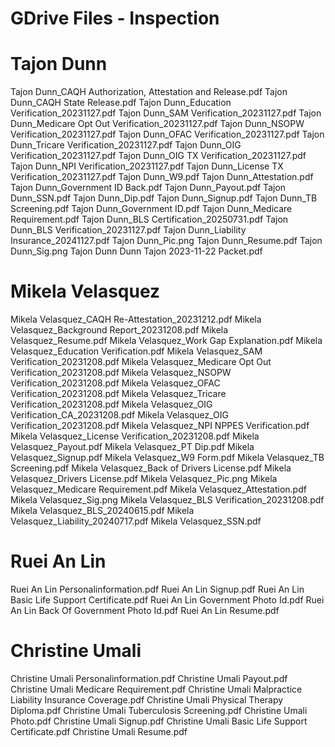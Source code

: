 # GDrive Files - Inspection

# Tajon Dunn

Tajon Dunn_CAQH Authorization, Attestation and Release.pdf
Tajon Dunn_CAQH State Release.pdf
Tajon Dunn_Education Verification_20231127.pdf
Tajon Dunn_SAM Verification_20231127.pdf
Tajon Dunn_Medicare Opt Out Verification_20231127.pdf
Tajon Dunn_NSOPW Verification_20231127.pdf
Tajon Dunn_OFAC Verification_20231127.pdf
Tajon Dunn_Tricare Verification_20231127.pdf
Tajon Dunn_OIG Verification_20231127.pdf
Tajon Dunn_OIG TX Verification_20231127.pdf
Tajon Dunn_NPI Verification_20231127.pdf
Tajon Dunn_License TX Verification_20231127.pdf
Tajon Dunn_W9.pdf
Tajon Dunn_Attestation.pdf
Tajon Dunn_Government ID Back.pdf
Tajon Dunn_Payout.pdf
Tajon Dunn_SSN.pdf
Tajon Dunn_Dip.pdf
Tajon Dunn_Signup.pdf
Tajon Dunn_TB Screening.pdf
Tajon Dunn_Government ID.pdf
Tajon Dunn_Medicare Requirement.pdf
Tajon Dunn_BLS Certification_20250731.pdf
Tajon Dunn_BLS Verification_20231127.pdf
Tajon Dunn_Liability Insurance_20241127.pdf
Tajon Dunn_Pic.png
Tajon Dunn_Resume.pdf
Tajon Dunn_Sig.png
Tajon Dunn Dunn Tajon 2023-11-22 Packet.pdf



# Mikela Velasquez

Mikela Velasquez_CAQH Re-Attestation_20231212.pdf
Mikela Velasquez_Background Report_20231208.pdf
Mikela Velasquez_Resume.pdf
Mikela Velasquez_Work Gap Explanation.pdf
Mikela Velasquez_Education Verification.pdf
Mikela Velasquez_SAM Verification_20231208.pdf
Mikela Velasquez_Medicare Opt Out Verification_20231208.pdf
Mikela Velasquez_NSOPW Verification_20231208.pdf
Mikela Velasquez_OFAC Verification_20231208.pdf
Mikela Velasquez_Tricare Verification_20231208.pdf
Mikela Velasquez_OIG Verification_CA_20231208.pdf
Mikela Velasquez_OIG Verification_20231208.pdf
Mikela Velasquez_NPI NPPES Verification.pdf
Mikela Velasquez_License Verification_20231208.pdf
Mikela Velasquez_Payout.pdf
Mikela Velasquez_PT Dip.pdf
Mikela Velasquez_Signup.pdf
Mikela Velasquez_W9 Form.pdf
Mikela Velasquez_TB Screening.pdf
Mikela Velasquez_Back of Drivers License.pdf
Mikela Velasquez_Drivers License.pdf
Mikela Velasquez_Pic.png
Mikela Velasquez_Medicare Requirement.pdf
Mikela Velasquez_Attestation.pdf
Mikela Velasquez_Sig.png
Mikela Velasquez_BLS Verification_20231208.pdf
Mikela Velasquez_BLS_20240615.pdf
Mikela Velasquez_Liability_20240717.pdf
Mikela Velasquez_SSN.pdf



# Ruei An Lin

Ruei An Lin Personalinformation.pdf
Ruei An Lin Signup.pdf
Ruei An Lin Basic Life Support Certificate.pdf
Ruei An Lin Government Photo Id.pdf
Ruei An Lin Back Of Government Photo Id.pdf
Ruei An Lin Resume.pdf


# Christine Umali

Christine Umali Personalinformation.pdf
Christine Umali Payout.pdf
Christine Umali Medicare Requirement.pdf
Christine Umali Malpractice Liability Insurance Coverage.pdf
Christine Umali Physical Therapy Diploma.pdf
Christine Umali Tuberculosis Screening.pdf
Christine Umali Photo.pdf
Christine Umali Signup.pdf
Christine Umali Basic Life Support Certificate.pdf
Christine Umali Resume.pdf


